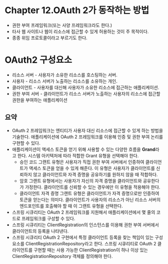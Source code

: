 # Chapter 12.OAuth 2가 동작하는 방법

- 권한 부여 프레임워크(또는 사양 프레임워크라도 한다.)
- 타사 웹 사이트나 웹이 리소스에 접근할 수 있게 허용하는 것이 주 목적이다.
- 종종 위임 프로토콜이라고 부르기도 한다.

# OAuth2 구성요소

- 리소스 서버 - 사용자가 소유한 리소스를 호스팅하는 서버.
- 사용자 - 리소스 서버가 노출하는 리소스를 소유하는 개인.
- 클라이언트 - 사용자를 대신해 사용자가 소유한 리소스에 접근하는 애플리케이션.
- 권한 부여 서버 - 클라이언트가 리소스 서버가 노출하는 사용자의 리소스에 접근할 권한을 부여하는 애플리케이션

## 요약
- OAuth 2 프레임워크는 엔티티가 사용자 대신 리소스에 접근할 수 있게 하는 방법을 기술한다. 애플리케이션에 OAuth 2 프레임워크를 이용해 인증 및 권한 부여 논리를 구현할 수 있다.
- 애플리케이션이 액세스 토큰을 얻기 위해 사용할 수 있는 다양한 흐름을 **Grand**라고 한다. 시스템 아키텍처에 따라 적합한 Grant 유형을 선택해야 한다.
  - 승인 코드 그랜트 유형은 사용자가 직접 권한 부여 서버에서 인증하여 클라이언트가 액세스 토큰을 얻을 수 있게 해준다. 이 유형은 사용자가 클라이언트를 신뢰하지 않고 클라이언트와 자격 증명을 공유하기를 원하지 않을 때 적합하다.
  - 암호 그랜트 유형에서는 사용자가 자신의 자격 증명을 클라이언트와 공유한다가 가정한다. 클라이언트를 신뢰할 수 있는 경우에만 이 유형을 적용해야 한다.
  - 클라이언트 자격 증명 그랜트 유형은 클라이언트가 자격 증명으로만 인증하여 토큰을 얻는다는 의미다. 클라이언트가 사용자의 리소스가 아닌 리소스 서버의 엔드포인트를 호출해야 할 때 이 그랜트 유형을 선택한다.
- 스프링 시큐리티는 OAuth 2 프레임워크를 지원해서 애플리케이션에서 몇 줄의 코드로 프레임워크를 구성할 수 있다.
- 스프링 시큐리티는 ClientRegistration의 인스턴스를 이용해 권한 부여 서버에서 클라이언트의 등록을 나타낸다.
- 스프링 시큐리티 OAuth 2 구현에서 특정 클라이언트 등록을 찾는 책임이 있는 구성 요소를 ClientRegistrationRepository라고 한다. 스프링 시큐리티로 OAuth 2 클라이언트를 구현할 때는 사용 가능한 ClientRegistration이 하나 이상 있는 ClientRegistrationRepository 객체를 정의해야 한다.
